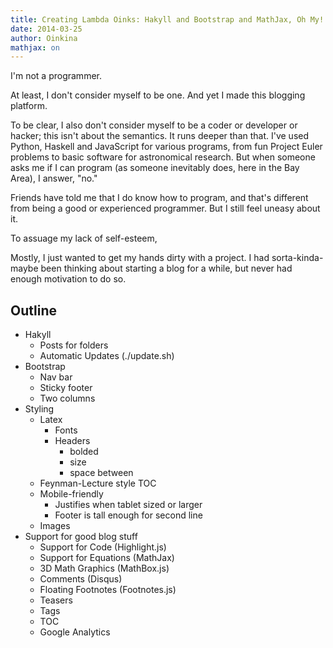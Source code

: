 ```yaml
---
title: Creating Lambda Oinks: Hakyll and Bootstrap and MathJax, Oh My!
date: 2014-03-25
author: Oinkina
mathjax: on
---
```


I'm not a programmer.

At least, I don't consider myself to be one. And yet I made this blogging platform. 

To be clear, I also don't consider myself to be a coder or developer or hacker; this isn't about the semantics. It runs deeper than that. I've used Python, Haskell and JavaScript for various programs, from fun Project Euler problems to basic software for astronomical research. But when someone asks me if I can program (as someone inevitably does, here in the Bay Area), I answer, "no." 

Friends have told me that I do know how to program, and that's different from being a good or experienced programmer. But I still feel uneasy about it. 

To assuage my lack of self-esteem, 


Mostly, I just wanted to get my hands dirty with a project. I had sorta-kinda-maybe been thinking about starting a blog for a while, but never had enough motivation to do so. 


Outline
--------

* Hakyll
    * Posts for folders
    * Automatic Updates (./update.sh)
* Bootstrap
    * Nav bar
    * Sticky footer
    * Two columns
* Styling
    * Latex 
        * Fonts
        * Headers
            * bolded
            * size
            * space between
    * Feynman-Lecture style TOC
    * Mobile-friendly
        * Justifies when tablet sized or larger
        * Footer is tall enough for second line
    * Images
* Support for good blog stuff
    * Support for Code (Highlight.js)
    * Support for Equations (MathJax)
    * 3D Math Graphics (MathBox.js)
    * Comments (Disqus)
    * Floating Footnotes (Footnotes.js)
    * Teasers
    * Tags
    * TOC
    * Google Analytics